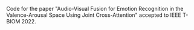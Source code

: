 Code for the paper "Audio-Visual Fusion for Emotion Recognition in the Valence-Arousal Space Using Joint Cross-Attention" accepted to IEEE T-BIOM 2022.
